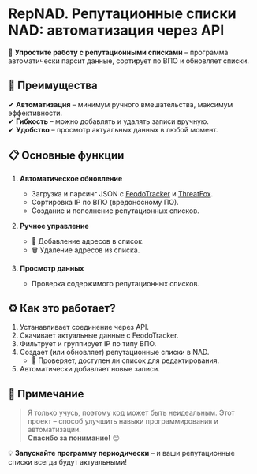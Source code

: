 # RepNAD. Репутационные списки NAD: автоматизация через API  

🚀 **Упростите работу с репутационными списками** – программа автоматически парсит данные, сортирует по ВПО и обновляет списки.  

## 🔹 **Преимущества**  
✔ **Автоматизация** – минимум ручного вмешательства, максимум эффективности.  
✔ **Гибкость** – можно добавлять и удалять записи вручную.  
✔ **Удобство** – просмотр актуальных данных в любой момент.  

## 📋 **Основные функции**  
1. **Автоматическое обновление**  
   - Загрузка и парсинг JSON с [FeodoTracker](https://feodotracker.abuse.ch/) и [ThreatFox](https://threatfox.abuse.ch/).  
   - Сортировка IP по ВПО (вредоносному ПО).  
   - Создание и пополнение репутационных списков.  

2. **Ручное управление**  
   - 📌 Добавление адресов в список.  
   - 🗑️ Удаление адресов из списка.  

3. **Просмотр данных**  
   - Проверка содержимого репутационных списков.  

## ⚙️ **Как это работает?**  
1. Устанавливает соединение через API.  
2. Скачивает актуальные данные с FeodoTracker.  
3. Фильтрует и группирует IP по типу ВПО.  
4. Создает (или обновляет) репутационные списки в NAD.  
   - 🔎 Проверяет, доступен ли список для редактирования.  
5. Автоматически добавляет новые записи.  

## 📝 **Примечание**  
> Я только учусь, поэтому код может быть неидеальным. Этот проект – способ улучшить навыки программирования и автоматизации.  
> **Спасибо за понимание!** 😊  

💡 **Запускайте программу периодически** – и ваши репутационные списки всегда будут актуальными!  
